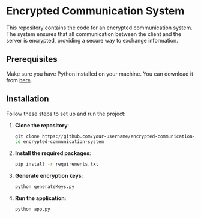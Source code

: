 # Encrypted Communication System

This repository contains the code for an encrypted communication system. The system ensures that all communication between the client and the server is encrypted, providing a secure way to exchange information.

## Prerequisites

Make sure you have Python installed on your machine. You can download it from [here](https://www.python.org/downloads/).

## Installation

Follow these steps to set up and run the project:

1. **Clone the repository**:

   ```bash
   git clone https://github.com/your-username/encrypted-communication-system.git
   cd encrypted-communication-system

2. **Install the required packages**:

   ```bash
   pip install -r requirements.txt

3. **Generate encryption keys**:

   ```bash
   python generateKeys.py

4. **Run the application**:
   ```bash
   python app.py